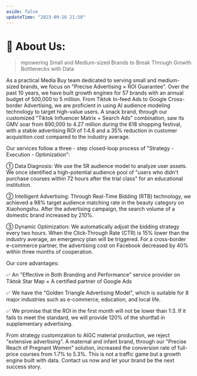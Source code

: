 ```yaml
---
aside: false
updateTime: "2023-09-16 21:58"
---
```

# 👋 About Us: 
> mpowering Small and Medium-sized Brands to Break Through Growth Bottlenecks with Data

As a practical Media Buy team dedicated to serving small and medium-sized brands, we focus on "Precise Advertising × ROI Guarantee". Over the past 10 years, we have built growth engines for 57 brands with an annual budget of 500,000 to 5 million. From Tiktok In-feed Ads to Google Cross-border Advertising, we are proficient in using AI audience modeling technology to target high-value users. A snack brand, through our customized "Tiktok Influencer Matrix + Search Ads" combination, saw its GMV soar from 890,000 to 4.27 million during the 618 shopping festival, with a stable advertising ROI of 1:4.8 and a 35% reduction in customer acquisition cost compared to the industry average.

Our services follow a three - step closed-loop process of "Strategy - Execution - Optimization":

① Data Diagnosis: We use the 5R audience model to analyze user assets. We once identified a high-potential audience pool of "users who didn't purchase courses within 72 hours after the trial class" for an educational institution.

② Intelligent Advertising: Through Real-Time Bidding (RTB) technology, we achieved a 98% target audience matching rate in the beauty category on Xiaohongshu. After the advertising campaign, the search volume of a domestic brand increased by 210%.

③ Dynamic Optimization: We automatically adjust the bidding strategy every two hours. When the Click-Through Rate (CTR) is 15% lower than the industry average, an emergency plan will be triggered. For a cross-border e-commerce partner, the advertising cost on Facebook decreased by 40% within three months of cooperation.

Our core advantages:

✅ An "Effective in Both Branding and Performance" service provider on Tiktok Star Map × A certified partner of Google Ads

✅ We have the "Golden Triangle Advertising Model", which is suitable for 8 major industries such as e-commerce, education, and local life.

✅ We promise that the ROI in the first month will not be lower than 1:3. If it fails to meet the standard, we will provide 120% of the shortfall in supplementary advertising.

From strategy customization to AIGC material production, we reject "extensive advertising". A maternal and infant brand, through our "Precise Reach of Pregnant Women" solution, increased the conversion rate of full-price courses from 1.7% to 5.3%. This is not a traffic game but a growth engine built with data. Contact us now and let your brand be the next success story.
